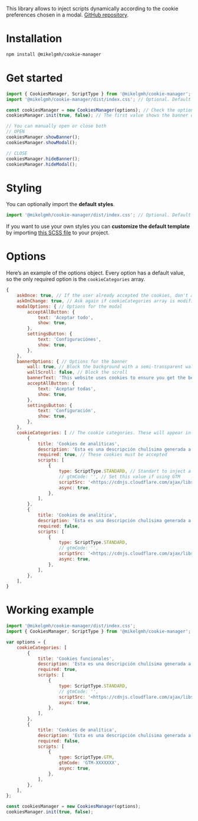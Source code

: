This library allows to inject scripts dynamically according to the cookie preferences chosen in a modal. [GitHub repository](https://github.com/mikelgmh/cookie-manager).

# Installation

```bash
npm install @mikelgmh/cookie-manager
```

# Get started

```jsx
import { CookiesManager, ScriptType } from '@mikelgmh/cookie-manager';
import '@mikelgmh/cookie-manager/dist/index.css'; // Optional. Default styles.

const cookiesManager = new CookiesManager(options); // Check the options object below
cookiesManager.init(true, false); // The first value shows the banner on load, the second value shows the modal on load

// You can manually open or close both
// OPEN
cookiesManager.showBanner();
cookiesManager.showModal();

// CLOSE
cookiesManager.hideBanner();
cookiesManager.hideModal();
```

# Styling

You can optionally import the **default styles**.

```jsx
import '@mikelgmh/cookie-manager/dist/index.css'; // Optional. Default styles.
```

If you want to use your own styles you can **customize the default template** by importing [this SCSS file](https://github.com/mikelgmh/cookie-manager/blob/master/src/scss/components/_modal.scss) to your project.

# Options

Here’s an example of the options object. Every option has a default value, so the only required option is the `cookieCategories` array.

```jsx
{
    askOnce: true, // If the user already accepted the cookies, don't ask again on page reload
    askOnChange: true, // Ask again if cookieCategories array is modified
    modalOptions: { // Options for the modal
        acceptAllButton: {
            text: 'Aceptar todo',
            show: true,
        },
        settingsButton: {
            text: 'Configuraciónes',
            show: true,
        },
    },
    bannerOptions: { // Options for the banner
        wall: true, // Block the background with a semi-transparent wall
        wallScroll: false, // Block the scroll
        bannerText: 'This website uses cookies to ensure you get the best experience on our website.',
        acceptAllButton: {
            text: 'Aceptar todas',
            show: true,
        },
        settingsButton: {
            text: 'Configuración',
            show: true,
        },
    },
    cookieCategories: [ // The cookie categories. These will appear in the cookie modal
        {
            title: 'Cookies de analíticas',
            description: 'Esta es una descripción chulísima generada a través de la librería.',
            required: true, // These cookies must be accepted
            scripts: [
                {
                    type: ScriptType.STANDARD, // Standart to inject a regular script. GTM if using GTM.
                    // gtmCode: '', // Set this value if using GTM
                    scriptSrc: '<https://cdnjs.cloudflare.com/ajax/libs/jquery/3.6.1/jquery.min.js>',
                    async: true,
                },
            ],
        },
        {
            title: 'Cookies de analítica',
            description: 'Esta es una descripción chulísima generada a través de la librería.',
            required: false,
            scripts: [
                {
                    type: ScriptType.STANDARD,
                    // gtmCode: '',
                    scriptSrc: '<https://cdnjs.cloudflare.com/ajax/libs/jquery/3.6.1/jquery.min.js>',
                    async: true,
                },
            ],
        },
    ],
}
```

# Working example

```jsx
import '@mikelgmh/cookie-manager/dist/index.css';
import { CookiesManager, ScriptType } from '@mikelgmh/cookie-manager';

var options = {
    cookieCategories: [
        {
            title: 'Cookies funcionales',
            description: 'Esta es una descripción chulísima generada a través de la librería.',
            required: true,
            scripts: [
                {
                    type: ScriptType.STANDARD,
                    // gtmCode: '',
                    scriptSrc: '<https://cdnjs.cloudflare.com/ajax/libs/jquery/3.6.1/jquery.min.js>',
                    async: true,
                },
            ],
        },
        {
            title: 'Cookies de analítica',
            description: 'Esta es una descripción chulísima generada a través de la librería.',
            required: false,
            scripts: [
                {
                    type: ScriptType.GTM,
                    gtmCode: 'GTM-XXXXXXX',
                    async: true,
                },
            ],
        },
    ],
};

const cookiesManager = new CookiesManager(options);
cookiesManager.init(true, false);
```
